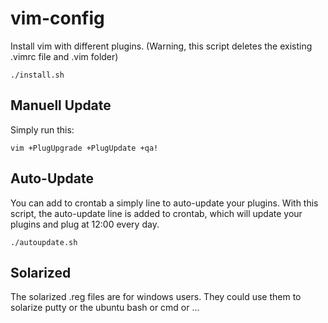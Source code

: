 # vim-config
Install vim with different plugins. (Warning, this script deletes the existing .vimrc file and .vim folder)
```
./install.sh
```
## Manuell Update
Simply run this: 
```
vim +PlugUpgrade +PlugUpdate +qa!
```
## Auto-Update
You can add to crontab a simply line to auto-update your plugins.
With this script, the auto-update line is added to crontab, which will update
your plugins and plug at 12:00 every day.
```
./autoupdate.sh
```
## Solarized
The solarized .reg files are for windows users. They could use them to
solarize putty or the ubuntu bash or cmd or ...
